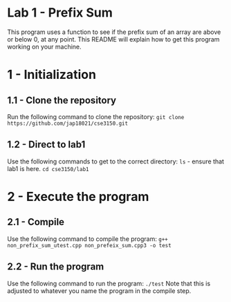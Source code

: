 # Lab 1 - Prefix Sum
This program uses a function to see if the prefix sum of an array are above or below 0, at any point. This README will explain how to get this program working on your machine.
# 1 - Initialization
## 1.1 - Clone the repository
Run the following command to clone the repository:
`git clone https://github.com/jap18021/cse3150.git`
## 1.2 - Direct to lab1
Use the following commands to get to the correct directory:
`ls` - ensure that lab1 is here.
`cd cse3150/lab1`
# 2 - Execute the program
## 2.1 - Compile
Use the following command to compile the program:
`g++ non_prefix_sum_utest.cpp non_prefeix_sum.cpp3 -o test`
## 2.2 - Run the program
Use the following command to run the program:
`./test`
Note that this is adjusted to whatever you name the program in the compile step.
